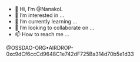 - 👋 Hi, I’m @NanakoL
- 👀 I’m interested in ...
- 🌱 I’m currently learning ...
- 💞️ I’m looking to collaborate on ...
- 📫 How to reach me ...

<!---
NanakoL/NanakoL is a ✨ special ✨ repository because its `README.md` (this file) appears on your GitHub profile.
You can click the Preview link to take a look at your changes.
--->

@OSSDAO-ORG•AIRDROP-0xc9dCf6ccCd9648C1e742dF725Ba314d70b5e1d33
